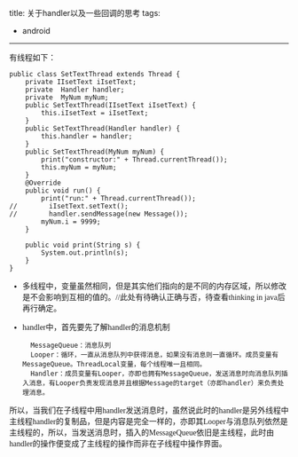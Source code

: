 title: 关于handler以及一些回调的思考
tags:
- android
 
---
<font style="font-family:微软雅黑">
有线程如下：

	public class SetTextThread extends Thread {
	    private IIsetText iIsetText;
	    private  Handler handler;
	    private  MyNum myNum;
	    public SetTextThread(IIsetText iIsetText) {
	        this.iIsetText = iIsetText;
	    }
	    public SetTextThread(Handler handler) {
	        this.handler = handler;
	    }
	    public SetTextThread(MyNum myNum) {
	        print("constructor:" + Thread.currentThread());
	        this.myNum = myNum;
	    }
	    @Override
	    public void run() {
	        print("run:" + Thread.currentThread());
	//        iIsetText.setText();
	//        handler.sendMessage(new Message());
	        myNum.i = 9999;
	    }
	
	    public void print(String s) {
	        System.out.println(s);
	    }
	}

* 多线程中，变量虽然相同，但是其实他们指向的是不同的内存区域，所以修改是不会影响到互相的值的。//此处有待确认正确与否，待查看thinking in java后再行确定。
* handler中，首先要先了解handler的消息机制
	
		MessageQueue：消息队列
		Looper：循环，一直从消息队列中获得消息，如果没有消息则一直循环。成员变量有MessageQueue。ThreadLocal变量，每个线程唯一且相同。
		Handler：成员变量有Looper，亦即也拥有MessageQueue，发送消息时向消息队列插入消息，有Looper负责发现消息并且根据Message的target（亦即handler）来负责处理消息。
所以，当我们在子线程中用handler发送消息时，虽然说此时的handler是另外线程中主线程handler的复制品，但是内容是完全一样的，亦即其Looper与消息队列依然是主线程的，所以，当发送消息时，插入的MessageQueue依旧是主线程，此时由handler的操作便变成了主线程的操作而非在子线程中操作界面。
